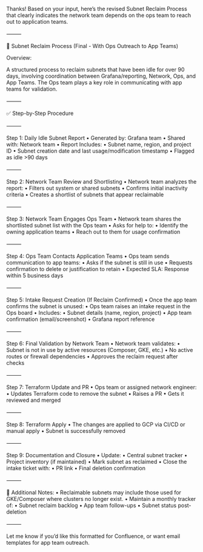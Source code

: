 Thanks! Based on your input, here’s the revised Subnet Reclaim Process that clearly indicates the network team depends on the ops team to reach out to application teams.

⸻

🔁 Subnet Reclaim Process (Final - With Ops Outreach to App Teams)

Overview:

A structured process to reclaim subnets that have been idle for over 90 days, involving coordination between Grafana/reporting, Network, Ops, and App Teams. The Ops team plays a key role in communicating with app teams for validation.

⸻

✅ Step-by-Step Procedure

⸻

Step 1: Daily Idle Subnet Report
	•	Generated by: Grafana team
	•	Shared with: Network team
	•	Report Includes:
	•	Subnet name, region, and project ID
	•	Subnet creation date and last usage/modification timestamp
	•	Flagged as idle >90 days

⸻

Step 2: Network Team Review and Shortlisting
	•	Network team analyzes the report:
	•	Filters out system or shared subnets
	•	Confirms initial inactivity criteria
	•	Creates a shortlist of subnets that appear reclaimable

⸻

Step 3: Network Team Engages Ops Team
	•	Network team shares the shortlisted subnet list with the Ops team
	•	Asks for help to:
	•	Identify the owning application teams
	•	Reach out to them for usage confirmation

⸻

Step 4: Ops Team Contacts Application Teams
	•	Ops team sends communication to app teams:
	•	Asks if the subnet is still in use
	•	Requests confirmation to delete or justification to retain
	•	Expected SLA: Response within 5 business days

⸻

Step 5: Intake Request Creation (If Reclaim Confirmed)
	•	Once the app team confirms the subnet is unused:
	•	Ops team raises an intake request in the Ops board
	•	Includes:
	•	Subnet details (name, region, project)
	•	App team confirmation (email/screenshot)
	•	Grafana report reference

⸻

Step 6: Final Validation by Network Team
	•	Network team validates:
	•	Subnet is not in use by active resources (Composer, GKE, etc.)
	•	No active routes or firewall dependencies
	•	Approves the reclaim request after checks

⸻

Step 7: Terraform Update and PR
	•	Ops team or assigned network engineer:
	•	Updates Terraform code to remove the subnet
	•	Raises a PR
	•	Gets it reviewed and merged

⸻

Step 8: Terraform Apply
	•	The changes are applied to GCP via CI/CD or manual apply
	•	Subnet is successfully removed

⸻

Step 9: Documentation and Closure
	•	Update:
	•	Central subnet tracker
	•	Project inventory (if maintained)
	•	Mark subnet as reclaimed
	•	Close the intake ticket with:
	•	PR link
	•	Final deletion confirmation

⸻

📌 Additional Notes:
	•	Reclaimable subnets may include those used for GKE/Composer where clusters no longer exist.
	•	Maintain a monthly tracker of:
	•	Subnet reclaim backlog
	•	App team follow-ups
	•	Subnet status post-deletion

⸻

Let me know if you’d like this formatted for Confluence, or want email templates for app team outreach.
